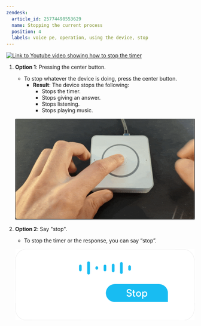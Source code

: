 ```yaml
---
zendesk:
  article_id: 25774498553629
  name: Stopping the current process
  position: 4
  labels: voice pe, operation, using the device, stop
---
```


[![Link to Youtube video showing how to stop the timer](https://img.youtube.com/vi/GuoMjoHuV4U/0.jpg)](https://www.youtube.com/watch?v=GuoMjoHuV4U)

1. **Option 1**: Pressing the center button.
   - To stop whatever the device is doing, press the center button.
     - **Result**: The device stops the following:
       - Stops the timer.
       - Stops giving an answer.
       - Stops listening.
       - Stops playing music.

    ![Image of a hand pressing the center button](/static/img/voice-pe/voice_authorize.png)

1. **Option 2**: Say "stop".
   - To stop the timer or the response, you can say “stop”.

   ![Speech bubble saying stop](/static/img/voice-pe/voice_say_stop.png)